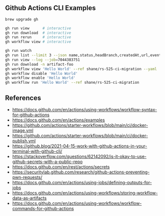 Github Actions CLI Examples
---------------------------

```bash
brew upgrade gh

gh run view      # interactive
gh run download  # interactive
gh run rerun     # interactive
gh workflow view # interactive

gh run watch
gh run list --limit 3 --json name,status,headBranch,createdAt,url,event,conclusion
gh run view --log --job=7044383751
gh run download -n artifact-foo
gh workflow view 'Hello World' --ref shane/rs-525-ci-migration --yaml
gh workflow disable 'Hello World'
gh workflow enable 'Hello World'
gh workflow run 'Hello World' --ref shane/rs-525-ci-migration
```


References
----------

* https://docs.github.com/en/actions/using-workflows/workflow-syntax-for-github-actions
* https://docs.github.com/en/actions/examples
* https://github.com/actions/starter-workflows/blob/main/ci/docker-image.yml
* https://github.com/actions/starter-workflows/blob/main/ci/docker-publish.yml
* https://github.blog/2021-04-15-work-with-github-actions-in-your-terminal-with-github-cli/
* https://stackoverflow.com/questions/62142092/is-it-okay-to-use-github-secrets-with-a-public-repo
* https://docs.github.com/en/rest/actions/secrets
* https://securitylab.github.com/research/github-actions-preventing-pwn-requests/
* https://docs.github.com/en/actions/using-jobs/defining-outputs-for-jobs
* https://docs.github.com/en/actions/using-workflows/storing-workflow-data-as-artifacts
* https://docs.github.com/en/actions/using-workflows/workflow-commands-for-github-actions
